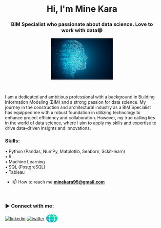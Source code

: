 <h1 align="center">Hi, I'm Mine Kara</h1>
<h3 align="center"> BIM Specialist who passionate about data science. Love to work with data😄
</h3>

<p align="center" width="100%">
    <img width="40%" src="images/dt_sc.jpg">
</p>

</br>


I am a dedicated and ambitious professional with a background in Building Information Modeling (BIM) and a strong passion for data science. My journey in the construction and architectural industry as a BIM Specialist has equipped me with a robust foundation in utilizing technology to enhance project efficiency and collaboration. However, my true calling lies in the world of data science, where I aim to apply my skills and expertise to drive data-driven insights and innovations.


<h3 align="left">Skills:</h3>
<p align="left">
• Python (Pandas, NumPy, Matplotlib, Seaborn, Sckit-learn) <br>
• R <br>  
• Machine Learning <br>
• SQL (PostgreSQL) <br>
• Tableau <br>


- 📫 How to reach me **minekara95@gmail.com**
 
</br>

<h3 align="left">▶ Connect with me:</h3>
<p align="left">
<a href="https://www.linkedin.com/in/mine-kara-075883139/" target="blank" rel="nofollow"><img align="center" src="https://github.com/rahuldkjain/github-profile-readme-generator/blob/master/src/images/icons/Social/linked-in-alt.svg" alt="linkedin" height="30" width="40" /></a>
<a href="https://twitter.com/mn_kara00" target="blank" rel="nofollow"><img align="center" src="https://github.com/rahuldkjain/github-profile-readme-generator/blob/master/src/images/icons/Social/twitter.svg" alt="twitter" height="30" width="40" /></a>
<a href="https://twitter.com/mn_kara00" target="blank" rel="nofollow"><img align="center" src="images/web.png" alt="twitter" height="30" width="40" /></a>

</p>
